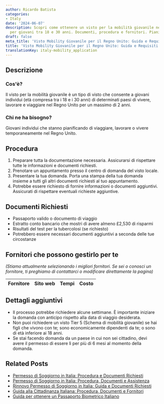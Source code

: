 ```yaml
---
author: Ricardo Batista
categories:
- Italy
date: '2024-06-07'
description: Scopri come ottenere un visto per la mobilità giovanile nel Regno Unito
  per giovani tra 18 e 30 anni. Documenti, procedura e fornitori. Pianifica con anticipo!
draft: false
meta_title: 'Visto Mobility Giovanile per il Regno Unito: Guida e Requisiti'
title: 'Visto Mobility Giovanile per il Regno Unito: Guida e Requisiti'
translationKey: italy-mobility_application
---
```



## Descrizione
### Cos'è?
Il visto per la mobilità giovanile è un tipo di visto che consente a giovani individui (età compresa tra i 18 e i 30 anni) di determinati paesi di vivere, lavorare e viaggiare nel Regno Unito per un massimo di 2 anni.
### Chi ne ha bisogno?
Giovani individui che stanno pianificando di viaggiare, lavorare o vivere temporaneamente nel Regno Unito.

## Procedura
1. Preparare tutta la documentazione necessaria. Assicurarsi di rispettare tutte le informazioni e documenti richiesti.
2. Prenotare un appuntamento presso il centro di domanda del visto locale.
3. Presentare la tua domanda. Porta una stampa della tua domanda insieme a tutti gli altri documenti richiesti al tuo appuntamento.
4. Potrebbe essere richiesto di fornire informazioni o documenti aggiuntivi. Assicurati di rispettare eventuali richieste aggiuntive.

## Documenti Richiesti
- Passaporto valido o documento di viaggio
- Estratto conto bancario che mostri di avere almeno £2,530 di risparmi
- Risultati del test per la tubercolosi (se richiesto)
- Potrebbero essere necessari documenti aggiuntivi a seconda delle tue circostanze

## Fornitori che possono gestirlo per te

_(Stiamo attualmente selezionando i migliori fornitori. Se sei o conosci un fornitore, ti preghiamo di contattarci o modificare direttamente la pagina)_

| Fornitore       |     Sito web    |     Tempi        |       Costo      |
| :-------------: | :-------------: |  :-------------: | :-------------: |

## Dettagli aggiuntivi
- Il processo potrebbe richiedere alcune settimane. È importante iniziare la domanda con anticipo rispetto alla data di viaggio desiderata.
- Non puoi richiedere un visto Tier 5 (Schema di mobilità giovanile) se hai figli che vivono con te; sono economicamente dipendenti da te; o sono di età inferiore ai 18 anni.
- Se stai facendo domanda da un paese in cui non sei cittadino, devi avere il permesso di essere lì per più di 6 mesi al momento della domanda.
## Related Posts

- [Permesso di Soggiorno in Italia: Procedura e Documenti Richiesti](https://tramitit.com/it/guides/italy/richiesta_carta_di_soggiorno/)
- [Permesso di Soggiorno in Italia: Procedura, Documenti e Assistenza](https://tramitit.com/it/guides/italy/domanda_di_permesso_di_soggiorno/)
- [Rinnovo Permesso di Soggiorno in Italia: Guida e Documenti Richiesti](https://tramitit.com/it/guides/italy/rinnovo_permesso_di_soggiorno/)
- [Guida alla Cittadinanza Italiana: Procedura, Documenti e Fornitori](https://tramitit.com/it/guides/italy/richiesta_di_cittadinanza_italiana/)
- [Guida per ottenere un Passaporto Biometrico Italiano](https://tramitit.com/it/guides/italy/rilascio_del_passaporto/)